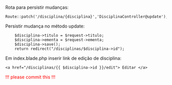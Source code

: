 Rota para persistir mudanças:

    Route::patch('/disciplina/{disciplina}','DisciplinaController@update');

Persistir mudança no método update:

        $disciplina->titulo = $request->titulo;
        $disciplina->ementa = $request->ementa;
        $disciplina->save();
        return redirect("/disciplinas/$disciplina->id");

Em index.blade.php inserir link de edição de disciplina:

    <a href="/disciplinas/{{ $disciplina->id }}/edit"> Editar </a>

<div style="color:red;">!!! please commit this !!!</div>
